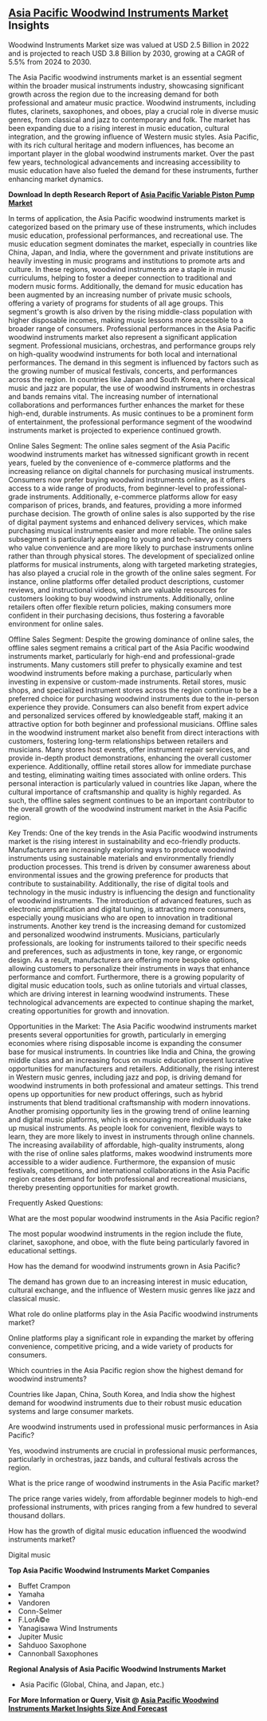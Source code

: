 <h2><a href="https://www.verifiedmarketreports.com/download-sample/?rid=215460&amp;utm_source=Github-Feb&amp;utm_medium=219" target="_blank">Asia Pacific Woodwind Instruments Market</a> Insights</h2><p>Woodwind Instruments Market size was valued at USD 2.5 Billion in 2022 and is projected to reach USD 3.8 Billion by 2030, growing at a CAGR of 5.5% from 2024 to 2030.</p><p><p>The Asia Pacific woodwind instruments market is an essential segment within the broader musical instruments industry, showcasing significant growth across the region due to the increasing demand for both professional and amateur music practice. Woodwind instruments, including flutes, clarinets, saxophones, and oboes, play a crucial role in diverse music genres, from classical and jazz to contemporary and folk. The market has been expanding due to a rising interest in music education, cultural integration, and the growing influence of Western music styles. Asia Pacific, with its rich cultural heritage and modern influences, has become an important player in the global woodwind instruments market. Over the past few years, technological advancements and increasing accessibility to music education have also fueled the demand for these instruments, further enhancing market dynamics. <p><strong>Download In depth Research Report of <a href="https://www.verifiedmarketreports.com/download-sample/?rid=236118&amp;utm_source=Pulse-Dec&amp;utm_medium=219" target="_blank">Asia Pacific Variable Piston Pump Market</a></strong></p> In terms of application, the Asia Pacific woodwind instruments market is categorized based on the primary use of these instruments, which includes music education, professional performances, and recreational use. The music education segment dominates the market, especially in countries like China, Japan, and India, where the government and private institutions are heavily investing in music programs and institutions to promote arts and culture. In these regions, woodwind instruments are a staple in music curriculums, helping to foster a deeper connection to traditional and modern music forms. Additionally, the demand for music education has been augmented by an increasing number of private music schools, offering a variety of programs for students of all age groups. This segment's growth is also driven by the rising middle-class population with higher disposable incomes, making music lessons more accessible to a broader range of consumers. Professional performances in the Asia Pacific woodwind instruments market also represent a significant application segment. Professional musicians, orchestras, and performance groups rely on high-quality woodwind instruments for both local and international performances. The demand in this segment is influenced by factors such as the growing number of musical festivals, concerts, and performances across the region. In countries like Japan and South Korea, where classical music and jazz are popular, the use of woodwind instruments in orchestras and bands remains vital. The increasing number of international collaborations and performances further enhances the market for these high-end, durable instruments. As music continues to be a prominent form of entertainment, the professional performance segment of the woodwind instruments market is projected to experience continued growth. <p>Online Sales Segment: The online sales segment of the Asia Pacific woodwind instruments market has witnessed significant growth in recent years, fueled by the convenience of e-commerce platforms and the increasing reliance on digital channels for purchasing musical instruments. Consumers now prefer buying woodwind instruments online, as it offers access to a wide range of products, from beginner-level to professional-grade instruments. Additionally, e-commerce platforms allow for easy comparison of prices, brands, and features, providing a more informed purchase decision. The growth of online sales is also supported by the rise of digital payment systems and enhanced delivery services, which make purchasing musical instruments easier and more reliable. The online sales subsegment is particularly appealing to young and tech-savvy consumers who value convenience and are more likely to purchase instruments online rather than through physical stores. The development of specialized online platforms for musical instruments, along with targeted marketing strategies, has also played a crucial role in the growth of the online sales segment. For instance, online platforms offer detailed product descriptions, customer reviews, and instructional videos, which are valuable resources for customers looking to buy woodwind instruments. Additionally, online retailers often offer flexible return policies, making consumers more confident in their purchasing decisions, thus fostering a favorable environment for online sales. <p>Offline Sales Segment: Despite the growing dominance of online sales, the offline sales segment remains a critical part of the Asia Pacific woodwind instruments market, particularly for high-end and professional-grade instruments. Many customers still prefer to physically examine and test woodwind instruments before making a purchase, particularly when investing in expensive or custom-made instruments. Retail stores, music shops, and specialized instrument stores across the region continue to be a preferred choice for purchasing woodwind instruments due to the in-person experience they provide. Consumers can also benefit from expert advice and personalized services offered by knowledgeable staff, making it an attractive option for both beginner and professional musicians. Offline sales in the woodwind instrument market also benefit from direct interactions with customers, fostering long-term relationships between retailers and musicians. Many stores host events, offer instrument repair services, and provide in-depth product demonstrations, enhancing the overall customer experience. Additionally, offline retail stores allow for immediate purchase and testing, eliminating waiting times associated with online orders. This personal interaction is particularly valued in countries like Japan, where the cultural importance of craftsmanship and quality is highly regarded. As such, the offline sales segment continues to be an important contributor to the overall growth of the woodwind instrument market in the Asia Pacific region. <p>Key Trends: One of the key trends in the Asia Pacific woodwind instruments market is the rising interest in sustainability and eco-friendly products. Manufacturers are increasingly exploring ways to produce woodwind instruments using sustainable materials and environmentally friendly production processes. This trend is driven by consumer awareness about environmental issues and the growing preference for products that contribute to sustainability. Additionally, the rise of digital tools and technology in the music industry is influencing the design and functionality of woodwind instruments. The introduction of advanced features, such as electronic amplification and digital tuning, is attracting more consumers, especially young musicians who are open to innovation in traditional instruments. Another key trend is the increasing demand for customized and personalized woodwind instruments. Musicians, particularly professionals, are looking for instruments tailored to their specific needs and preferences, such as adjustments in tone, key range, or ergonomic design. As a result, manufacturers are offering more bespoke options, allowing customers to personalize their instruments in ways that enhance performance and comfort. Furthermore, there is a growing popularity of digital music education tools, such as online tutorials and virtual classes, which are driving interest in learning woodwind instruments. These technological advancements are expected to continue shaping the market, creating opportunities for growth and innovation. <p>Opportunities in the Market: The Asia Pacific woodwind instruments market presents several opportunities for growth, particularly in emerging economies where rising disposable income is expanding the consumer base for musical instruments. In countries like India and China, the growing middle class and an increasing focus on music education present lucrative opportunities for manufacturers and retailers. Additionally, the rising interest in Western music genres, including jazz and pop, is driving demand for woodwind instruments in both professional and amateur settings. This trend opens up opportunities for new product offerings, such as hybrid instruments that blend traditional craftsmanship with modern innovations. Another promising opportunity lies in the growing trend of online learning and digital music platforms, which is encouraging more individuals to take up musical instruments. As people look for convenient, flexible ways to learn, they are more likely to invest in instruments through online channels. The increasing availability of affordable, high-quality instruments, along with the rise of online sales platforms, makes woodwind instruments more accessible to a wider audience. Furthermore, the expansion of music festivals, competitions, and international collaborations in the Asia Pacific region creates demand for both professional and recreational musicians, thereby presenting opportunities for market growth. <p>Frequently Asked Questions: <p>What are the most popular woodwind instruments in the Asia Pacific region? <p>The most popular woodwind instruments in the region include the flute, clarinet, saxophone, and oboe, with the flute being particularly favored in educational settings. <p>How has the demand for woodwind instruments grown in Asia Pacific? <p>The demand has grown due to an increasing interest in music education, cultural exchange, and the influence of Western music genres like jazz and classical music. <p>What role do online platforms play in the Asia Pacific woodwind instruments market? <p>Online platforms play a significant role in expanding the market by offering convenience, competitive pricing, and a wide variety of products for consumers. <p>Which countries in the Asia Pacific region show the highest demand for woodwind instruments? <p>Countries like Japan, China, South Korea, and India show the highest demand for woodwind instruments due to their robust music education systems and large consumer markets. <p>Are woodwind instruments used in professional music performances in Asia Pacific? <p>Yes, woodwind instruments are crucial in professional music performances, particularly in orchestras, jazz bands, and cultural festivals across the region. <p>What is the price range of woodwind instruments in the Asia Pacific market? <p>The price range varies widely, from affordable beginner models to high-end professional instruments, with prices ranging from a few hundred to several thousand dollars. <p>How has the growth of digital music education influenced the woodwind instruments market? <p>Digital music</p><p><strong>Top Asia Pacific Woodwind Instruments Market Companies</strong></p><div data-test-id=""><p><li>Buffet Crampon</li><li> Yamaha</li><li> Vandoren</li><li> Conn-Selmer</li><li> F.LorÃ©e</li><li> Yanagisawa Wind Instruments</li><li> Jupiter Music</li><li> Sahduoo Saxophone</li><li> Cannonball Saxophones</li></p><div><strong>Regional Analysis of&nbsp;Asia Pacific Woodwind Instruments Market</strong></div><ul><li dir="ltr"><p dir="ltr">Asia Pacific (Global, China, and Japan, etc.)</p></li></ul><p><strong>For More Information or Query, Visit @&nbsp;</strong><strong><a href="https://www.verifiedmarketreports.com/product/woodwind-instruments-market/?utm_source=Github-Feb&amp;utm_medium=219" target="_blank">Asia Pacific Woodwind Instruments Market Insights Size And Forecast</a></strong></p></div><h2>&nbsp;</h2><div data-test-id="">&nbsp;</div>

